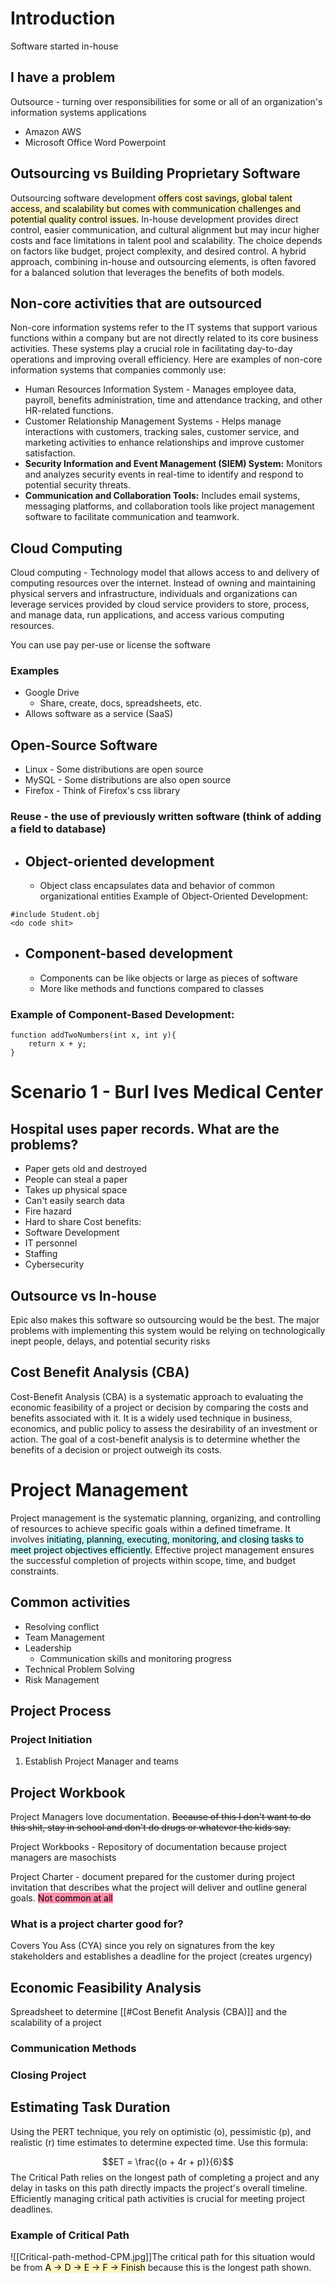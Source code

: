 # Introduction
Software started in-house

## I have a problem
Outsource - turning over responsibilities for some or all of an organization's information systems applications
- Amazon AWS
- Microsoft Office
	Word
	Powerpoint
## Outsourcing vs Building Proprietary Software

Outsourcing software development <mark style="background: #FFF3A3A6;">offers cost savings, global talent access, and scalability but comes with communication challenges and potential quality control issues.</mark> In-house development provides direct control, easier communication, and cultural alignment but may incur higher costs and face limitations in talent pool and scalability. The choice depends on factors like budget, project complexity, and desired control. A hybrid approach, combining in-house and outsourcing elements, is often favored for a balanced solution that leverages the benefits of both models.
## Non-core activities that are outsourced

Non-core information systems refer to the IT systems that support various functions within a company but are not directly related to its core business activities. These systems play a crucial role in facilitating day-to-day operations and improving overall efficiency. Here are examples of non-core information systems that companies commonly use:

- Human Resources Information System - Manages employee data, payroll, benefits administration, time and attendance tracking, and other HR-related functions.
- Customer Relationship Management Systems - Helps manage interactions with customers, tracking sales, customer service, and marketing activities to enhance relationships and improve customer satisfaction.
- **Security Information and Event Management (SIEM) System:** Monitors and analyzes security events in real-time to identify and respond to potential security threats.
- **Communication and Collaboration Tools:** Includes email systems, messaging platforms, and collaboration tools like project management software to facilitate communication and teamwork.
## Cloud Computing
Cloud computing - Technology model that allows access to and delivery of computing resources over the internet. Instead of owning and maintaining physical servers and infrastructure, individuals and organizations can leverage services provided by cloud service providers to store, process, and manage data, run applications, and access various computing resources.

You can use pay per-use or license the software
### Examples
- Google Drive
	- Share, create, docs, spreadsheets, etc.
- Allows software as a service (SaaS)
## Open-Source Software
- Linux - Some distributions are open source
- MySQL - Some distributions are also open source
- Firefox - Think of Firefox's css library

### Reuse - the use of previously written software (think of adding a field to database)
- ## Object-oriented development
	- Object class encapsulates data and behavior of common organizational entities
 Example of Object-Oriented Development: 
```
#include Student.obj
<do code shit>
```
- ## Component-based development
	- Components can be like objects or large as pieces of software
	- More like methods and functions compared to classes
### Example of Component-Based Development:
```
function addTwoNumbers(int x, int y){
	return x + y;
}
```

# Scenario 1 - Burl Ives Medical Center
## Hospital uses paper records. What are the problems?
- Paper gets old and destroyed
- People can steal a paper
- Takes up physical space
- Can't easily search data
- Fire hazard
- Hard to share 
Cost benefits:
- Software Development
- IT personnel 
- Staffing
- Cybersecurity
## Outsource vs In-house
Epic also makes this software so outsourcing would be the best. The major problems with implementing this system would be relying on technologically inept people, delays, and potential security risks

## Cost Benefit Analysis (CBA)

Cost-Benefit Analysis (CBA) is a systematic approach to evaluating the economic feasibility of a project or decision by comparing the costs and benefits associated with it. It is a widely used technique in business, economics, and public policy to assess the desirability of an investment or action. The goal of a cost-benefit analysis is to determine whether the benefits of a decision or project outweigh its costs.

# Project Management

Project management is the systematic planning, organizing, and controlling of resources to achieve specific goals within a defined timeframe. It involves <mark style="background: #ABF7F7A6;">initiating, planning, executing, monitoring, and closing tasks to meet project objectives efficiently.</mark> Effective project management ensures the successful completion of projects within scope, time, and budget constraints.
## Common activities
- Resolving conflict
- Team Management
- Leadership
	- Communication skills and monitoring progress
- Technical Problem Solving
- Risk Management

## Project Process

### Project Initiation
1. Establish Project Manager and teams
## Project Workbook

Project Managers love documentation. ~~Because of this I don't want to do this shit, stay in school and don't do drugs or whatever the kids say.~~ 


Project Workbooks - Repository of documentation because project managers are masochists

Project Charter - document prepared for the customer during project invitation that describes what the project will deliver and outline general goals. <mark style="background: #FF5582A6;">Not common at all</mark>

### What is a project charter good for?

Covers You Ass (CYA) since you rely on signatures from the key stakeholders and establishes a deadline for the project (creates urgency)

## Economic Feasibility Analysis

Spreadsheet to determine [[#Cost Benefit Analysis (CBA)]] and the scalability of a project
### Communication Methods

### Closing Project


## Estimating Task Duration

Using the PERT technique, you rely on optimistic (o), pessimistic (p), and realistic (r) time estimates to determine expected time. Use this formula:

$$ET = \frac{(o + 4r + p)}{6}$$
The Critical Path relies on the longest path of completing a project and any delay in tasks on this path directly impacts the project's overall timeline. Efficiently managing critical path activities is crucial for meeting project deadlines.
### Example of Critical Path
![[Critical-path-method-CPM.jpg]]The critical path for this situation would be from <mark style="background: #FFF3A3A6;">A -> D -> E -> F -> Finish</mark> because this is the longest path shown.




# 